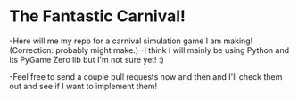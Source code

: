 # The Fantastic Carnival!

-Here will me my repo for a carnival simulation game I am making! (Correction: probably might make.)
-I think I will mainly be using Python and its PyGame Zero lib but I'm not sure yet! :)

-Feel free to send a couple pull requests now and then and I'll check them out and see 
  if I want to implement them!
